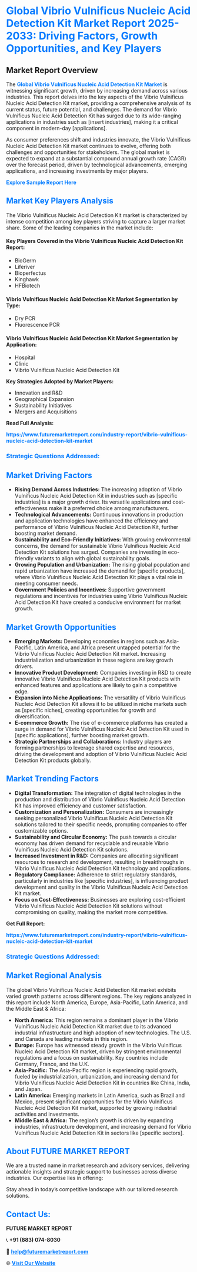 <h1 style="color: #007BFF;">Global Vibrio Vulnificus Nucleic Acid Detection Kit Market Report 2025-2033: Driving Factors, Growth Opportunities, and Key Players</h1>

<section id="overview">
<h2>Market Report Overview</h2>
<p>The <a href="https://www.futuremarketreport.com/industry-report/vibrio-vulnificus-nucleic-acid-detection-kit-market" style="color: #007BFF; text-decoration: none;"><strong>Global Vibrio Vulnificus Nucleic Acid Detection Kit Market</strong></a> is witnessing significant growth, driven by increasing demand across various industries. This report delves into the key aspects of the Vibrio Vulnificus Nucleic Acid Detection Kit market, providing a comprehensive analysis of its current status, future potential, and challenges. The demand for Vibrio Vulnificus Nucleic Acid Detection Kit has surged due to its wide-ranging applications in industries such as [insert industries], making it a critical component in modern-day [applications].</p>
<p>As consumer preferences shift and industries innovate, the Vibrio Vulnificus Nucleic Acid Detection Kit market continues to evolve, offering both challenges and opportunities for stakeholders. The global market is expected to expand at a substantial compound annual growth rate (CAGR) over the forecast period, driven by technological advancements, emerging applications, and increasing investments by major players.</p>
</section>

<section id="overview">
<p><a href="https://www.futuremarketreport.com/request-sample/reportId=123820" style="color: #007BFF; text-decoration: none;"><strong>Explore Sample Report Here</strong></a></p>
</section>

<section id="key-players">
<h2 style="color: #007BFF;">Market Key Players Analysis</h2>
<p>The Vibrio Vulnificus Nucleic Acid Detection Kit market is characterized by intense competition among key players striving to capture a larger market share. Some of the leading companies in the market include:</p>
<h4>Key Players Covered in the Vibrio Vulnificus Nucleic Acid Detection Kit Report:</h4>
<ul><li>BioGerm</li><li>Liferiver</li><li>Bioperfectus</li><li>Kinghawk</li><li>HFBiotech</li></ul>
<h4>Vibrio Vulnificus Nucleic Acid Detection Kit Market Segmentation by Type:</h4>
<ul><li>Dry PCR</li><li>Fluorescence PCR</li></ul>

<h4>Vibrio Vulnificus Nucleic Acid Detection Kit Market Segmentation by Application:</h4>
<ul><li>Hospital</li><li>Clinic</li><li>Vibrio Vulnificus Nucleic Acid Detection Kit</li></ul>
<p><strong>Key Strategies Adopted by Market Players:</strong></p>
<ul>
<li>Innovation and R&D</li>
<li>Geographical Expansion</li>
<li>Sustainability Initiatives</li>
<li>Mergers and Acquisitions</li>
</ul>
</section>

<section>
<p><strong>Read Full Analysis: </strong></p><a href="https://www.futuremarketreport.com/industry-report/vibrio-vulnificus-nucleic-acid-detection-kit-market" style="color: #007BFF; text-decoration: none;"><strong>https://www.futuremarketreport.com/industry-report/vibrio-vulnificus-nucleic-acid-detection-kit-market</strong></a>
<h3 style="color: #007BFF;">Strategic Questions Addressed:</h3>
</section>

<section id="driving-factors">
<h2 style="color: #007BFF;">Market Driving Factors</h2>
<ul>
<li><strong>Rising Demand Across Industries:</strong> The increasing adoption of Vibrio Vulnificus Nucleic Acid Detection Kit in industries such as [specific industries] is a major growth driver. Its versatile applications and cost-effectiveness make it a preferred choice among manufacturers.</li>
<li><strong>Technological Advancements:</strong> Continuous innovations in production and application technologies have enhanced the efficiency and performance of Vibrio Vulnificus Nucleic Acid Detection Kit, further boosting market demand.</li>
<li><strong>Sustainability and Eco-Friendly Initiatives:</strong> With growing environmental concerns, the demand for sustainable Vibrio Vulnificus Nucleic Acid Detection Kit solutions has surged. Companies are investing in eco-friendly variants to align with global sustainability goals.</li>
<li><strong>Growing Population and Urbanization:</strong> The rising global population and rapid urbanization have increased the demand for [specific products], where Vibrio Vulnificus Nucleic Acid Detection Kit plays a vital role in meeting consumer needs.</li>
<li><strong>Government Policies and Incentives:</strong> Supportive government regulations and incentives for industries using Vibrio Vulnificus Nucleic Acid Detection Kit have created a conducive environment for market growth.</li>
</ul>
</section>

<section id="growth-opportunities">
<h2 style="color: #007BFF;">Market Growth Opportunities</h2>
<ul>
<li><strong>Emerging Markets:</strong> Developing economies in regions such as Asia-Pacific, Latin America, and Africa present untapped potential for the Vibrio Vulnificus Nucleic Acid Detection Kit market. Increasing industrialization and urbanization in these regions are key growth drivers.</li>
<li><strong>Innovative Product Development:</strong> Companies investing in R&D to create innovative Vibrio Vulnificus Nucleic Acid Detection Kit products with enhanced features and applications are likely to gain a competitive edge.</li>
<li><strong>Expansion into Niche Applications:</strong> The versatility of Vibrio Vulnificus Nucleic Acid Detection Kit allows it to be utilized in niche markets such as [specific niches], creating opportunities for growth and diversification.</li>
<li><strong>E-commerce Growth:</strong> The rise of e-commerce platforms has created a surge in demand for Vibrio Vulnificus Nucleic Acid Detection Kit used in [specific applications], further boosting market growth.</li>
<li><strong>Strategic Partnerships and Collaborations:</strong> Industry players are forming partnerships to leverage shared expertise and resources, driving the development and adoption of Vibrio Vulnificus Nucleic Acid Detection Kit products globally.</li>
</ul>
</section>

<section id="trending-factors">
<h2 style="color: #007BFF;">Market Trending Factors</h2>
<ul>
<li><strong>Digital Transformation:</strong> The integration of digital technologies in the production and distribution of Vibrio Vulnificus Nucleic Acid Detection Kit has improved efficiency and customer satisfaction.</li>
<li><strong>Customization and Personalization:</strong> Consumers are increasingly seeking personalized Vibrio Vulnificus Nucleic Acid Detection Kit solutions tailored to their specific needs, prompting companies to offer customizable options.</li>
<li><strong>Sustainability and Circular Economy:</strong> The push towards a circular economy has driven demand for recyclable and reusable Vibrio Vulnificus Nucleic Acid Detection Kit solutions.</li>
<li><strong>Increased Investment in R&D:</strong> Companies are allocating significant resources to research and development, resulting in breakthroughs in Vibrio Vulnificus Nucleic Acid Detection Kit technology and applications.</li>
<li><strong>Regulatory Compliance:</strong> Adherence to strict regulatory standards, particularly in industries like [specific industries], is influencing product development and quality in the Vibrio Vulnificus Nucleic Acid Detection Kit market.</li>
<li><strong>Focus on Cost-Effectiveness:</strong> Businesses are exploring cost-efficient Vibrio Vulnificus Nucleic Acid Detection Kit solutions without compromising on quality, making the market more competitive.</li>
</ul>
</section>

<section>
<p><strong>Get Full Report: </strong></p><a href="https://www.futuremarketreport.com/industry-report/vibrio-vulnificus-nucleic-acid-detection-kit-market" style="color: #007BFF; text-decoration: none;"><strong>https://www.futuremarketreport.com/industry-report/vibrio-vulnificus-nucleic-acid-detection-kit-market</strong></a>
<h3 style="color: #007BFF;">Strategic Questions Addressed:</h3>
</section>


<section id="regional-analysis">
<h2 style="color: #007BFF;">Market Regional Analysis</h2>
<p>The global Vibrio Vulnificus Nucleic Acid Detection Kit market exhibits varied growth patterns across different regions. The key regions analyzed in this report include North America, Europe, Asia-Pacific, Latin America, and the Middle East & Africa:</p>
<ul>
<li><strong>North America:</strong> This region remains a dominant player in the Vibrio Vulnificus Nucleic Acid Detection Kit market due to its advanced industrial infrastructure and high adoption of new technologies. The U.S. and Canada are leading markets in this region.</li>
<li><strong>Europe:</strong> Europe has witnessed steady growth in the Vibrio Vulnificus Nucleic Acid Detection Kit market, driven by stringent environmental regulations and a focus on sustainability. Key countries include Germany, France, and the U.K.</li>
<li><strong>Asia-Pacific:</strong> The Asia-Pacific region is experiencing rapid growth, fueled by industrialization, urbanization, and increasing demand for Vibrio Vulnificus Nucleic Acid Detection Kit in countries like China, India, and Japan.</li>
<li><strong>Latin America:</strong> Emerging markets in Latin America, such as Brazil and Mexico, present significant opportunities for the Vibrio Vulnificus Nucleic Acid Detection Kit market, supported by growing industrial activities and investments.</li>
<li><strong>Middle East & Africa:</strong> The region’s growth is driven by expanding industries, infrastructure development, and increasing demand for Vibrio Vulnificus Nucleic Acid Detection Kit in sectors like [specific sectors].</li>
</ul>
</section>

<footer>
<h2 style="color: #007BFF;">About FUTURE MARKET REPORT</h2>
<p>We are a trusted name in market research and advisory services, delivering actionable insights and strategic support to businesses across diverse industries. Our expertise lies in offering:</p>

<p>Stay ahead in today’s competitive landscape with our tailored research solutions.</p>

<h2 style="color: #007BFF;">Contact Us:</h2>
<p><strong>FUTURE MARKET REPORT</strong></p>
<p>📞 <strong>+91 (883) 074-8030</strong></p>
<p>📧 <strong><a href="mailto:help@futuremarketreport.com" style="color: #007BFF;">help@futuremarketreport.com</a></strong></p>
<p>🌐 <strong><a href="https://www.futuremarketreport.com/" style="color: #007BFF;">Visit Our Website</a></strong></p>
</footer>